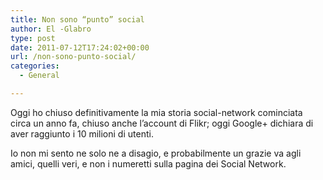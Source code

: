 ```yaml
---
title: Non sono “punto” social
author: El -Glabro
type: post
date: 2011-07-12T17:24:02+00:00
url: /non-sono-punto-social/
categories:
  - General

---
```

Oggi ho chiuso definitivamente la mia storia social-network cominciata circa un anno fa, chiuso anche l&#8217;account di Flikr; oggi Google+ dichiara di aver raggiunto i 10 milioni di utenti.

Io non mi sento ne solo ne a disagio, e probabilmente un grazie va agli amici, quelli veri, e non i numeretti sulla pagina dei Social Network.